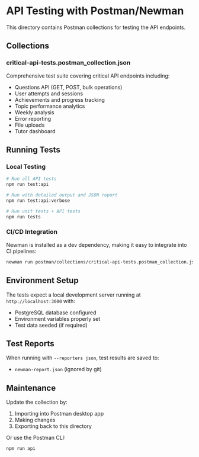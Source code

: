 # API Testing with Postman/Newman

This directory contains Postman collections for testing the API endpoints.

## Collections

### critical-api-tests.postman_collection.json

Comprehensive test suite covering critical API endpoints including:

- Questions API (GET, POST, bulk operations)
- User attempts and sessions
- Achievements and progress tracking
- Topic performance analytics
- Weekly analysis
- Error reporting
- File uploads
- Tutor dashboard

## Running Tests

### Local Testing

```bash
# Run all API tests
npm run test:api

# Run with detailed output and JSON report
npm run test:api:verbose

# Run unit tests + API tests
npm run tests
```

### CI/CD Integration

Newman is installed as a dev dependency, making it easy to integrate into CI pipelines:

```bash
newman run postman/collections/critical-api-tests.postman_collection.json
```

## Environment Setup

The tests expect a local development server running at `http://localhost:3000` with:

- PostgreSQL database configured
- Environment variables properly set
- Test data seeded (if required)

## Test Reports

When running with `--reporters json`, test results are saved to:

- `newman-report.json` (ignored by git)

## Maintenance

Update the collection by:

1. Importing into Postman desktop app
2. Making changes
3. Exporting back to this directory

Or use the Postman CLI:

```bash
npm run api
```
